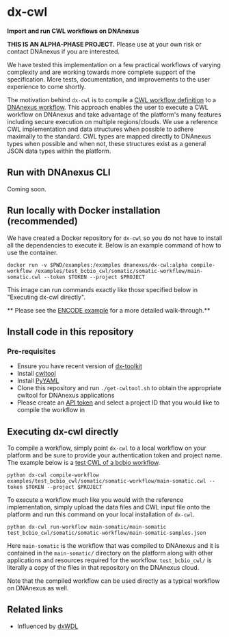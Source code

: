 # dx-cwl

**Import and run CWL workflows on DNAnexus**

**THIS IS AN ALPHA-PHASE PROJECT.** Please use at your own risk or contact DNAnexus if you are interested.


We have tested this implementation on a few practical workflows of varying complexity and are working towards more complete support of the specification.  More tests, documentation, and improvements to the user experience to come shortly.

The motivation behind `dx-cwl` is to compile a [CWL workflow definition](http://www.commonwl.org/) to a [DNAnexus workflow](https://wiki.dnanexus.com/API-Specification-v1.0.0/Workflows-and-Analyses). This approach enables the user to execute a CWL workflow on DNAnexus and take advantage of the platform's many features including secure execution on multiple regions/clouds.  We use a reference CWL implementation and data structures when possible to adhere maximally to the standard.  CWL types are mapped directly to DNAnexus types when possible and when not, these structures exist as a general JSON data types within the platform.

## Run with DNAnexus CLI

Coming soon.

## Run locally with Docker installation (recommended)

We have created a Docker repository for `dx-cwl` so you do not have to install all the dependencies to execute it.  Below is an example command of how to use the container.

```
docker run -v $PWD/examples:/examples dnanexus/dx-cwl:alpha compile-workflow /examples/test_bcbio_cwl/somatic/somatic-workflow/main-somatic.cwl --token $TOKEN --project $PROJECT
```

This image can run commands exactly like those specified below in "Executing dx-cwl directly".

** Please see the [ENCODE example](https://github.com/dnanexus/dx-cwl/blob/master/examples/encode-pipeline.md) for a more detailed walk-through.**

## Install code in this repository

### Pre-requisites

* Ensure you have recent version of [dx-toolkit](https://wiki.dnanexus.com/Downloads)
* Install [cwltool](https://github.com/common-workflow-language/cwltool)
* Install [PyYAML](https://pypi.python.org/pypi/PyYAML)
* Clone this repository and run `./get-cwltool.sh` to obtain the appropriate cwltool for DNAnexus applications
* Please create an [API token](https://wiki.dnanexus.com/Command-Line-Client/Login-and-Logout#Authentication-Tokens) and select a project ID that you would like to compile the workflow in

## Executing dx-cwl directly

To compile a workflow, simply point `dx-cwl` to a local workflow on your platform and be sure to provide your authentication token and project name.
The example below is a [test CWL of a bcbio workflow](https://github.com/bcbio/test_bcbio_cwl/).


```
python dx-cwl compile-workflow examples/test_bcbio_cwl/somatic/somatic-workflow/main-somatic.cwl --token $TOKEN --project $PROJECT

```

To execute a workflow much like you would with the reference implementation, simply upload the data files and CWL input file onto the platform and run this command on your local installation of `dx-cwl`.

```
python dx-cwl run-workflow main-somatic/main-somatic test_bcbio_cwl/somatic/somatic-workflow/main-somatic-samples.json
```

Here `main-somatic` is the workflow that was compiled to DNAnexus and it is contained in the `main-somatic/` directory on the platform along with other applications and resources required for the workflow. `test_bcbio_cwl/` is literally a copy of the files in that repository on the DNAnexus cloud.

Note that the compiled workflow can be used directly as a typical workflow on DNAnexus as well.

## Related links

* Influenced by [dxWDL](https://github.com/dnanexus-rnd/dxWDL/)
